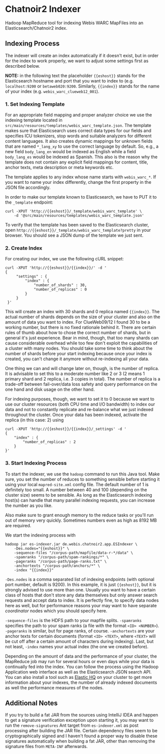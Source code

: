 # Chatnoir2 Indexer

Hadoop MapReduce tool for indexing Webis WARC MapFiles into an Elasticsearch/Chatnoir2 index.

## Indexing Process
The indexer will create an index automatically if it doesn't exist, but in order for the index to work properly,
we want to adjust some settings first as described below.

**NOTE:** in the following text the placeholder `{{eshost}}` stands for the Elasticsearch hostname and port
 that you want to index to (e.g. `localhost:9200` or `betaweb020:9200`.
 Similarly, `{{index}}` stands for the name of your index (e.g. `webis_warc_clueweb12_001`).

### 1. Set Indexing Template
For an appropriate field mapping and proper analyzer choice we use the indexing template located in
`src/main/resources/templates/webis_warc_template.json`. The template makes sure that Elasticsearch
uses correct data types for our fields and specifies ICU tokenizers, stop words and suitable analyzers
for different content languages. It also creates dynamic mappings for unknown fields that are named
`*_lang_xy` to use the correct language by default. So, e.g., a new field `body_lang_en` would be indexed as
English while a field `body_lang_es` would be indexed as Spanish. This also is the reason why the template
does not contain any explicit field mappings for content, title, anchor texts, meta description or meta keywords etc.

The template applies to any index whose name starts with `webis_warc_*`. If you want to name your
index differently, change the first property in the JSON file accordingly.

In order to make our template known to Elasticsearch, we have to PUT it to the `_template` endpoint:

    curl -XPUT 'http://{{eshost}}/_template/webis_warc_template' \
        -d '@src/main/resources/templates/webis_warc_template.json'
        

To verify that the template has been saved to the Elasticsearch cluster, open
`http://{{eshost}}/_template/webis_warc_template?pretty` in your browser. You should see a JSON dump
of the template we just sent.

### 2. Create Index
For creating our index, we use the following cURL snippet:

    curl -XPUT 'http://{{eshost}}/{{index}}/' -d '
    {
         "settings" : {
             "index" : {
                 "number_of_shards" : 30,
                 "number_of_replicas" : 0
             }
         }
     }'

This will create an index with 30 shards and 0 replica named `{{index}}`. The actual number of shards depends on the
size of your cluster and also on the amount of data you want to index. For ClueWeb09/12 I found 30 to be a working
number, but there is no fixed rationale behind it. There are certain rules of thumb about how to chose the correct
number of shards, but in general it's just experience. Bear in mind, though, that too many shards can cause considerable
overhead while too few don't exploit the capabilities of a cluster with many nodes. You should take some time to think
about the number of shards before your start indexing because once your index is created, you can't change it anymore
without re-indexing all your data.

One thing we can and will change later on, though, is the number of replica. It is advisable to set this to a moderate
number like 2 or 3 (2 means 1 primary shard and 2 replica, i.e. 3 copies in total). The number of replica is a trade-off
between fail-over/data loss safety and query performance on the one hand and disk usage on the other hand.

For indexing purposes, though, we want to set it to 0 because we want to use our cluster resources (both CPU time
and I/O bandwidth) to index our data and not to constantly replicate and re-balance what we just indexed throughout
the cluster. Once your data has been indexed, activate the replica (in this case: 2) using

    curl -XPUT 'http://{{eshost}}/{{index}}/_settings' -d '
    {
        "index" : {
            "number_of_replicas" : 2
        }
    }'

### 3. Start Indexing Process
To start the indexer, we use the `hadoop` command to run this Java tool. Make sure, you set the number of reduces to
something sensible before starting it using your local `mapred-site.xml` config file. The default number of 1 is
definitely too small. A number between 40 and 100 (depending on the cluster size) seems to be sensible. As long as the
Elasticsearch indexing host(s) can handle that many parallel indexing requests, you can increase the number as you like.

Also make sure to grant enough memory to the reduce tasks or you'll run out of memory very quickly. Sometimes
numbers even as high as 8192 MB are required.

We start the indexing process with

    hadoop jar es-indexer.jar de.webis.chatnoir2.app.ESIndexer \
        -Des.nodes="{{eshost}}" \
        -sequence-files "/corpus-path/mapfile/data-r-*/data" \
        -spamranks "/corpus-path/spam-rankings/*" \
        -pageranks "/corpus-path/page-ranks.txt" \
        -anchortexts "/corpus-path/anchors/*" \
        -index "{{index}}"

`-Des.nodes` is a comma separated list of indexing endpoints (with optional port number, default is 9200).
In this example, it is just `{{eshost}}`, but it is strongly advised to use more than one. Usually you want to have
a certain class of hosts that don't store any data themselves but only answer search requests and accept data
to index. It is perfectly fine, to specify data nodes here as well, but for performance reasons your may want to
have separate *coordinator* nodes which you should specify here.

`-sequence-files` is the HDFS path to your mapfile splits. `-spamranks` specifies the path to your spam ranks
(a file with the format `<ID> <NUMBER>`). `-pageranks` is similar, but for page ranks, of course.
`-anchortexts` are your anchor texts for certain documents (format
`<ID> <TEXT>`, where `<TEXT>` will be cut off after a certain amount of characters during indexing).
Last, but not least, `-index` names your actual index (the one we created before).

Depending on the amount of data and the performance of your cluster, the MapReduce job may run for several hours or
even days while your data is continually fed into the index.
You can follow the process using the Hadoop Application web interface as well as the Elasticsearch JSON search API.
You can also install a tool such as [Elastic HQ](http://www.elastichq.org/) on your cluster to get more information
about your indexes, the number of already indexed documents as well the performance measures of the nodes.

## Additional Notes
If you try to build a fat JAR from the sources using IntelliJ IDEA and happen to get a signature verification
exception upon starting it, you may want to run the `remove-signatures` Ant target from `es-indexer.xml`
as post processing after building the JAR file. Certain dependency files seem to be cryptographically signed
and I haven't found a proper way to disable these signatures automatically when building a fat JAR, other
than removing the signature files from `META-INF` afterwards.